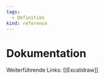 ```yaml
---
tags:
  - Definition
kind: reference
---
```


# Dokumentation

Weiterführende Links: [[Excalidraw]]
